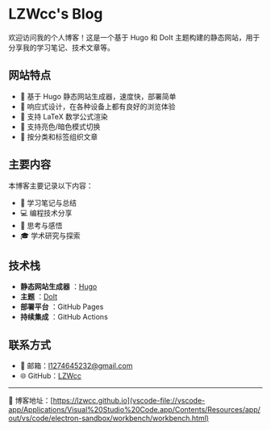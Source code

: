 # LZWcc's Blog

欢迎访问我的个人博客！这是一个基于 Hugo 和 DoIt 主题构建的静态网站，用于分享我的学习笔记、技术文章等。

## 网站特点

* 🚀 基于 Hugo 静态网站生成器，速度快，部署简单
* 📱 响应式设计，在各种设备上都有良好的浏览体验
* 🧮 支持 LaTeX 数学公式渲染
* 🌙 支持亮色/暗色模式切换
* 📁 按分类和标签组织文章

## 主要内容

本博客主要记录以下内容：

* 📝 学习笔记与总结
* 💻 编程技术分享
* 🧠 思考与感悟
* 🎓 学术研究与探索

## 技术栈

* **静态网站生成器** ：[Hugo](vscode-file://vscode-app/Applications/Visual%20Studio%20Code.app/Contents/Resources/app/out/vs/code/electron-sandbox/workbench/workbench.html)
* **主题** ：[DoIt](vscode-file://vscode-app/Applications/Visual%20Studio%20Code.app/Contents/Resources/app/out/vs/code/electron-sandbox/workbench/workbench.html)
* **部署平台** ：GitHub Pages
* **持续集成** ：GitHub Actions

## 联系方式

* 📧 邮箱：[l1274645232@gmail.com](vscode-file://vscode-app/Applications/Visual%20Studio%20Code.app/Contents/Resources/app/out/vs/code/electron-sandbox/workbench/workbench.html)
* 🌐 GitHub：[LZWcc](vscode-file://vscode-app/Applications/Visual%20Studio%20Code.app/Contents/Resources/app/out/vs/code/electron-sandbox/workbench/workbench.html)

---

🔗 博客地址：[https://lzwcc.github.io](vscode-file://vscode-app/Applications/Visual%20Studio%20Code.app/Contents/Resources/app/out/vs/code/electron-sandbox/workbench/workbench.html)
